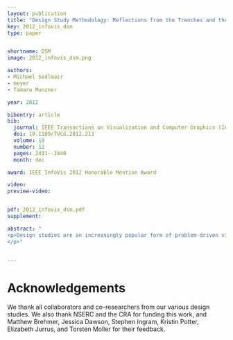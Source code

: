 ```yaml
---
layout: publication
title: "Design Study Methodology: Reflections from the Trenches and the Stacks"
key: 2012_infovis_dsm
type: paper


shortname: DSM
image: 2012_infovis_dsm.png

authors:
- Michael Sedlmair
- meyer
- Tamara Munzner

year: 2012

bibentry: article
bib:
  journal: IEEE Transactions on Visualization and Computer Graphics (InfoVis)
  doi: 10.1109/TVCG.2012.213
  volume: 18
  number: 12
  pages: 2431--2440
  month: dec

award: IEEE InfoVis 2012 Honorable Mention Award

video: 
preview-video: 


pdf: 2012_infovis_dsm.pdf
supplement:

abstract: "
<p>Design studies are an increasingly popular form of problem-driven visualization research, yet there is little guidance available about how to do them effectively. In this paper we reflect on our combined experience of conducting twenty-one design studies, as well as reading and reviewing many more, and on an extensive literature review of other field work methods and methodologies. Based on this foundation we provide definitions, propose a methodological framework, and provide practical guidance for conducting design studies. We define a design study as a project in which visualization researchers analyze a specific real-world problem faced by domain experts, design a visualization system that supports solving this problem, validate the design, and reflect about lessons learned in order to refine visualization design guidelines. We characterize two axes - a task clarity axis from fuzzy to crisp and an information location axis from the domain expert's head to the computer - and use these axes to reason about design study contributions, their suitability, and uniqueness from other approaches. The proposed methodological framework consists of 9 stages: learn, winnow, cast, discover, design, implement, deploy, reflect, and write. For each stage we provide practical guidance and outline potential pitfalls. We also conducted an extensive literature survey of related methodological approaches that involve a significant amount of qualitative field work, and compare design study methodology to that of ethnography, grounded theory, and action research. 
</p>"


---
```


# Acknowledgements

We thank all collaborators and co-researchers from our various design studies. We also thank NSERC and the CRA for funding this work, and Matthew Brehmer, Jessica Dawson, Stephen Ingram, Kristin Potter, Elizabeth Jurrus, and Torsten Moller for their feedback.